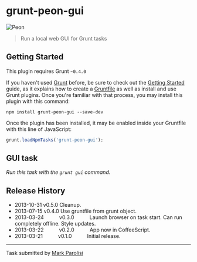 # grunt-peon-gui
![Peon](https://raw.github.com/voceconnect/grunt-peon-gui/master/app/assets/img/screen.png)

> Run a local web GUI for Grunt tasks

## Getting Started
This plugin requires Grunt `~0.4.0`

If you haven't used [Grunt](http://gruntjs.com/) before, be sure to check out the [Getting Started](http://gruntjs.com/getting-started) guide, as it explains how to create a [Gruntfile](http://gruntjs.com/sample-gruntfile) as well as install and use Grunt plugins. Once you're familiar with that process, you may install this plugin with this command:

```shell
npm install grunt-peon-gui --save-dev
```

Once the plugin has been installed, it may be enabled inside your Gruntfile with this line of JavaScript:

```js
grunt.loadNpmTasks('grunt-peon-gui');
```

## GUI task
_Run this task with the `grunt gui` command._


## Release History
 * 2013-10-31   v0.5.0   Cleanup.
 * 2013-07-15   v0.4.0   Use gruntfile from grunt object.
 * 2013-03-24   v0.3.0   Launch browser on task start. Can run completely offline. Style updates.
 * 2013-03-22   v0.2.0   App now in CoffeeScript.
 * 2013-03-21   v0.1.0   Initial release.

---

Task submitted by [Mark Parolisi](http://github.com/markparolisi)
